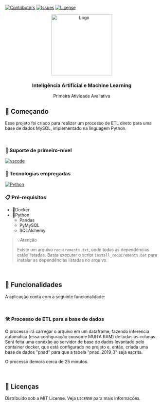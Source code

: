 [![Contributors][contributors-shield]][contributors-url]
[![Issues][issues-shield]][issues-url]
[![License][license-shield]][license-url]

<div align="center">
  <a href="#">
    <img src="https://thumbs.gfycat.com/AbsoluteHealthyAyeaye-max-1mb.gif" alt="Logo" width="200" height="200">
  </a>

  <h3 align="center">Inteligência Artificial e Machine Learning</h3>
  <p align="center">Primeira Atividade Avaliativa</p>

</div>

## 🔰 Começando

Esse projeto foi criado para realizar um processo de ETL direto para uma base de dados MySQL, implementado na linguagem Python.

<br/>

### 💾 Suporte de primeiro-nível

[![vscode][vscode]][vscode-url]

### 🤖 Tecnologias empregadas

[![Python][Python]][Python-url]

### 📋 Pré-requisitos

- 🐋Docker
- 🐍Python
  - Pandas
  - PyMySQL
  - SQLAlchemy

>💡Atenção
>
> Existe um arquivo ```requirements.txt```, onde todas as dependências estão listadas. Basta executar o script ```install_requirements.bat``` para instalar as dependências listadas no arquivo.

<br/>

## 🎨 Funcionalidades
A aplicação conta com a seguinte funcionalidade:

<br/>

### 🛠️ Processo de ETL para a base de dados

O processo irá carregar o arquivo em um dataframe, fazendo inferencia automatica (essa configuração consome MUITA RAM) de todas as colunas.
Será feita uma conexão ao servidor de base de dados levantado pelo container docker, que está configurado no projeto e, então, criada uma base de dados "pnad" para que a tabela "pnad_2019_3" seja escrita.

O processo demora cerca de 25 minutos.

<br/>

## 📑 Licenças

Distribuído sob a MIT License. Veja `LICENSE` para mais informações.

<!-- ASSETS -->

<!-- BADGE - Contributors -->

[contributors-shield]: https://img.shields.io/github/contributors/toledkrw/IA_ML-Trabalho_1.svg?style=for-the-badge
[contributors-url]: https://github.com/toledkrw/IA_ML-Trabalho_1/graphs/contributors

<!-- BADGE - Issues -->

[issues-shield]: https://img.shields.io/github/issues/toledkrw/IA_ML-Trabalho_1.svg?style=for-the-badge
[issues-url]: https://github.com/toledkrw/IA_ML-Trabalho_1/issues

<!-- BADGE - License -->

[license-shield]: https://img.shields.io/github/license/toledkrw/IA_ML-Trabalho_1.svg?style=for-the-badge
[license-url]: https://github.com/toledkrw/IA_ML-Trabalho_1/blob/main/LICENSE

<!--  -->
<!-- TECHNOLOGIES -->
<!--  -->

<!-- BADGE - Python -->

[Python]: https://img.shields.io/badge/Python-14354C?style=for-the-badge&logo=python&logoColor=white
[Python-url]: https://www.python.org/

<!-- BADGE - vscode -->

[vscode]: https://img.shields.io/badge/Visual%20Studio%20Code-0078d7.svg?style=for-the-badge&logo=visual-studio-code&logoColor=white
[vscode-url]: https://code.visualstudio.com/
